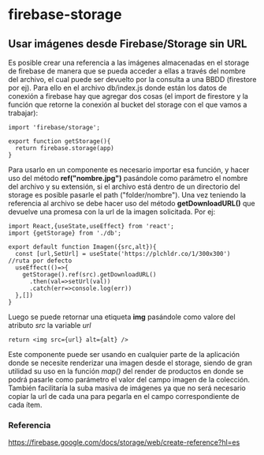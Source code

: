 # firebase-storage
## Usar imágenes desde Firebase/Storage sin URL

Es posible crear una referencia a las imágenes almacenadas en el storage de firebase de manera que se pueda acceder a ellas a través del nombre del archivo, el cual puede ser devuelto por la consulta a una BBDD (firestore por ej).
Para ello en el archivo db/index.js donde están los datos de conexión a firebase hay que agregar dos cosas (el import de firestore y la función que retorne la conexión al bucket del storage con el que vamos a trabajar):

```
import 'firebase/storage'; 

export function getStorage(){
  return firebase.storage(app)
}
```

Para usarlo en un componente es necesario importar esa función, y hacer uso del método **ref("nombre.jpg")** pasándole como parámetro el nombre del archivo y su extensión, si el archivo está dentro de un directorio del storage es posible pasarle el path ("folder/nombre").
Una vez teniendo la referencia al archivo se debe hacer uso del método **getDownloadURL()** que devuelve una promesa con la url de la imagen solicitada. Por ej:

```
import React,{useState,useEffect} from 'react';
import {getStorage} from './db';

export default function Imagen({src,alt}){
  const [url,SetUrl] = useState('https://plchldr.co/1/300x300')  //ruta por defecto
  useEffect(()=>{
    getStorage().ref(src).getDownloadURL()
      .then(val=>setUrl(val))
      .catch(err=>console.log(err))
  },[])
}
```

Luego se puede retornar una etiqueta **img** pasándole como valore del atributo _src_ la variable _url_

```
return <img src={url} alt={alt} />
```

Este componente **<Imagen />** puede ser usando en cualquier parte de la aplicación donde se necesite renderizar una imagen desde el storage, siendo de gran utilidad su uso en la función _map()_ del render de productos en donde se podrá pasarle como parámetro el valor del campo imagen de la colección. También facilitaría la suba masiva de imágenes ya que no será necesario copiar la url de cada una para pegarla en el campo correspondiente de cada ítem.

### Referencia
https://firebase.google.com/docs/storage/web/create-reference?hl=es 
